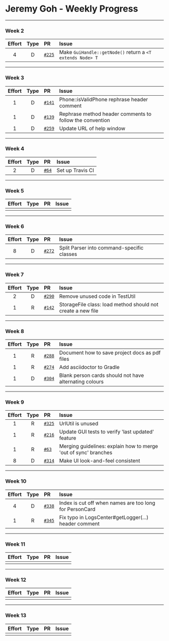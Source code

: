 # Jeremy Goh - Weekly Progress

---

### Week 2

Effort| Type | PR | Issue
:----:|:----:|:-----------|:------
4 | D | [`#225`](https://github.com/se-edu/addressbook-level4/pull/225) | Make `GuiHandle::getNode()` return a `<T extends Node> T`

---

### Week 3

Effort| Type | PR | Issue
:----:|:----:|:-----------|:------
1 | D | [`#141`](https://github.com/se-edu/addressbook-level2/pull/141) | Phone::isValidPhone rephrase header comment
1 | D | [`#139`](https://github.com/se-edu/addressbook-level2/pull/139) | Rephrase method header comments to follow the convention
1 | D | [`#259`](https://github.com/se-edu/addressbook-level4/pull/259) | Update URL of help window

---

### Week 4

Effort| Type | PR | Issue
:----:|:----:|:-----------|:------
2 | D | [`#64`](https://github.com/se-edu/addressbook-level3/pull/64) | Set up Travis CI

---

### Week 5

Effort| Type | PR | Issue
:----:|:----:|:-----------|:------
 |  |  | 

---

### Week 6

Effort| Type | PR | Issue
:----:|:----:|:-----------|:------
8 | D | [`#272`](https://github.com/se-edu/addressbook-level4/pull/272) | Split Parser into command-specific classes

---

### Week 7

Effort| Type | PR | Issue
:----:|:----:|:-----------|:------
2 | D | [`#290`](https://github.com/se-edu/addressbook-level4/pull/290) | Remove unused code in TestUtil
1 | R | [`#142`](https://github.com/se-edu/addressbook-level2/pull/142) | StorageFile class: load method should not create a new file

---

### Week 8

Effort| Type | PR | Issue
:----:|:----:|:-----------|:------
1 | R | [`#288`](https://github.com/se-edu/addressbook-level4/pull/288) | Document how to save project docs as pdf files
1 | R | [`#274`](https://github.com/se-edu/addressbook-level4/pull/274) | Add asciidoctor to Gradle
1 | D | [`#304`](https://github.com/se-edu/addressbook-level4/pull/304) | Blank person cards should not have alternating colours

---

### Week 9

Effort| Type | PR | Issue
:----:|:----:|:-----------|:------
1 | R | [`#325`](https://github.com/se-edu/addressbook-level4/pull/325) | UrlUtil is unused
1 | R | [`#216`](https://github.com/se-edu/addressbook-level4/pull/216) | Update GUI tests to verify 'last updated' feature
1 | R | [`#63`](https://github.com/oss-generic/process/pull/63) | Merging guidelines: explain how to merge 'out of sync' branches
8 | D | [`#314`](https://github.com/se-edu/addressbook-level4/pull/314) | Make UI look-and-feel consistent

---

### Week 10

Effort| Type | PR | Issue
:----:|:----:|:-----------|:------
 4 | D | [`#338`](https://github.com/se-edu/addressbook-level4/pull/338) | Index is cut off when names are too long for PersonCard
 1 | R | [`#345`](https://github.com/se-edu/addressbook-level4/pull/345) | Fix typo in LogsCenter#getLogger(...) header comment 


---

### Week 11

Effort| Type | PR | Issue
:----:|:----:|:-----------|:------
 |  |  | 

---

### Week 12

Effort| Type | PR | Issue
:----:|:----:|:-----------|:------
 |  |  | 

---

### Week 13

Effort| Type | PR | Issue
:----:|:----:|:-----------|:------
 |  |  | 
